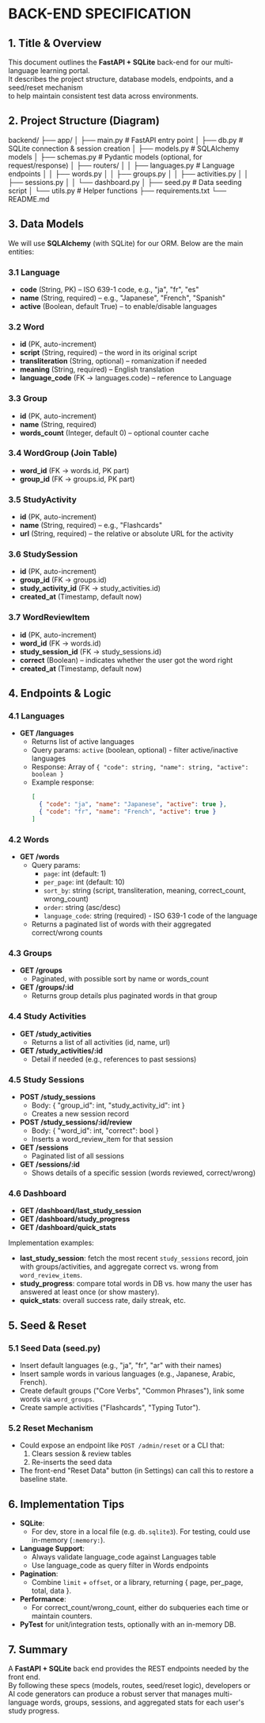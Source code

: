 # BACK-END SPECIFICATION

## 1. Title & Overview

This document outlines the **FastAPI + SQLite** back-end for our multi-language learning portal.  
It describes the project structure, database models, endpoints, and a seed/reset mechanism  
to help maintain consistent test data across environments.

## 2. Project Structure (Diagram)

backend/
├── app/
│   ├── main.py           # FastAPI entry point
│   ├── db.py             # SQLite connection & session creation
│   ├── models.py         # SQLAlchemy models
│   ├── schemas.py        # Pydantic models (optional, for request/response)
│   ├── routers/
│   │   ├── languages.py  # Language endpoints
│   │   ├── words.py
│   │   ├── groups.py
│   │   ├── activities.py
│   │   ├── sessions.py
│   │   └── dashboard.py
│   ├── seed.py           # Data seeding script
│   └── utils.py          # Helper functions
├── requirements.txt
└── README.md

## 3. Data Models

We will use **SQLAlchemy** (with SQLite) for our ORM. Below are the main entities:

### 3.1 Language
- **code** (String, PK) – ISO 639-1 code, e.g., "ja", "fr", "es"  
- **name** (String, required) – e.g., "Japanese", "French", "Spanish"  
- **active** (Boolean, default True) – to enable/disable languages

### 3.2 Word
- **id** (PK, auto-increment)  
- **script** (String, required) – the word in its original script  
- **transliteration** (String, optional) – romanization if needed  
- **meaning** (String, required) – English translation  
- **language_code** (FK → languages.code) – reference to Language

### 3.3 Group
- **id** (PK, auto-increment)  
- **name** (String, required)  
- **words_count** (Integer, default 0) – optional counter cache  

### 3.4 WordGroup (Join Table)
- **word_id** (FK → words.id, PK part)  
- **group_id** (FK → groups.id, PK part)

### 3.5 StudyActivity
- **id** (PK, auto-increment)  
- **name** (String, required) – e.g., "Flashcards"  
- **url** (String, required) – the relative or absolute URL for the activity

### 3.6 StudySession
- **id** (PK, auto-increment)  
- **group_id** (FK → groups.id)  
- **study_activity_id** (FK → study_activities.id)  
- **created_at** (Timestamp, default now)

### 3.7 WordReviewItem
- **id** (PK, auto-increment)  
- **word_id** (FK → words.id)  
- **study_session_id** (FK → study_sessions.id)  
- **correct** (Boolean) – indicates whether the user got the word right  
- **created_at** (Timestamp, default now)


## 4. Endpoints & Logic

### 4.1 Languages
- **GET /languages**
  - Returns list of active languages
  - Query params: `active` (boolean, optional) - filter active/inactive languages
  - Response: Array of `{ "code": string, "name": string, "active": boolean }`
  - Example response:
    ```json
    [
      { "code": "ja", "name": "Japanese", "active": true },
      { "code": "fr", "name": "French", "active": true }
    ]
    ```

### 4.2 Words
- **GET /words**  
  - Query params: 
    - `page`: int (default: 1)
    - `per_page`: int (default: 10)
    - `sort_by`: string (script, transliteration, meaning, correct_count, wrong_count)
    - `order`: string (asc/desc)
    - `language_code`: string (required) - ISO 639-1 code of the language
  - Returns a paginated list of words with their aggregated correct/wrong counts  

### 4.3 Groups
- **GET /groups**  
  - Paginated, with possible sort by name or words_count  
- **GET /groups/:id**  
  - Returns group details plus paginated words in that group  

### 4.4 Study Activities
- **GET /study_activities**  
  - Returns a list of all activities (id, name, url)  
- **GET /study_activities/:id**  
  - Detail if needed (e.g., references to past sessions)

### 4.5 Study Sessions
- **POST /study_sessions**  
  - Body: { "group_id": int, "study_activity_id": int }  
  - Creates a new session record  
- **POST /study_sessions/:id/review**  
  - Body: { "word_id": int, "correct": bool }  
  - Inserts a word_review_item for that session  
- **GET /sessions**  
  - Paginated list of all sessions  
- **GET /sessions/:id**  
  - Shows details of a specific session (words reviewed, correct/wrong)

### 4.6 Dashboard
- **GET /dashboard/last_study_session**  
- **GET /dashboard/study_progress**  
- **GET /dashboard/quick_stats**  

Implementation examples:
- **last_study_session**: fetch the most recent `study_sessions` record, join with groups/activities, and aggregate correct vs. wrong from `word_review_items`.
- **study_progress**: compare total words in DB vs. how many the user has answered at least once (or show mastery).
- **quick_stats**: overall success rate, daily streak, etc.

## 5. Seed & Reset

### 5.1 Seed Data (seed.py)
- Insert default languages (e.g., "ja", "fr", "ar" with their names)
- Insert sample words in various languages (e.g., Japanese, Arabic, French).
- Create default groups ("Core Verbs", "Common Phrases"), link some words via `word_groups`.
- Create sample activities ("Flashcards", "Typing Tutor").

### 5.2 Reset Mechanism
- Could expose an endpoint like `POST /admin/reset` or a CLI that:
  1. Clears session & review tables  
  2. Re-inserts the seed data  
- The front-end "Reset Data" button (in Settings) can call this to restore a baseline state.

## 6. Implementation Tips

- **SQLite**:  
  - For dev, store in a local file (e.g. `db.sqlite3`). For testing, could use in-memory (`:memory:`).
- **Language Support**:
  - Always validate language_code against Languages table
  - Use language_code as query filter in Words endpoints
- **Pagination**:  
  - Combine `limit` + `offset`, or a library, returning { page, per_page, total, data }.
- **Performance**:  
  - For correct_count/wrong_count, either do subqueries each time or maintain counters. 
- **PyTest** for unit/integration tests, optionally with an in-memory DB.

## 7. Summary

A **FastAPI + SQLite** back end provides the REST endpoints needed by the front end.  
By following these specs (models, routes, seed/reset logic), developers or AI code generators can produce a robust server that manages multi-language words, groups, sessions, and aggregated stats for each user's study progress.
